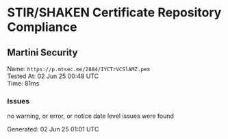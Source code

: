 # STIR/SHAKEN Certificate Repository Compliance

## Martini Security

Name: `https://p.mtsec.me/2884/IYCTrVCSlAMZ.pem`\
Tested At: 02 Jun 25 00:48 UTC\
Time: 81ms

### Issues

no warning, or error, or notice date level issues were found

Generated: 02 Jun 25 01:01 UTC